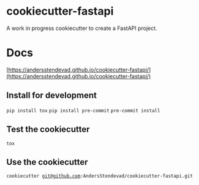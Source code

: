 # cookiecutter-fastapi

A work in progress cookiecutter to create a FastAPI project.

# Docs

[https://andersstendevad.github.io/cookiecutter-fastapi/](https://andersstendevad.github.io/cookiecutter-fastapi/)

## Install for development
<code>pip install tox</code>
<code>pip install pre-commit</code>
<code>pre-commit install</code>

## Test the cookiecutter
<code>tox</code>

## Use the cookiecutter

<code>cookiecutter git@github.com:AndersStendevad/cookiecutter-fastapi.git</code>
